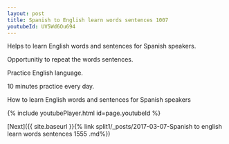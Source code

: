 ```yaml
---
layout: post
title: Spanish to English learn words sentences 1007 
youtubeId: UV5Wd6Ou694
---
```

 
 
Helps to learn English words and sentences for Spanish speakers.

Opportunitiy to repeat the words sentences. 

Practice English language. 
 
10 minutes practice every day. 
 
How to learn English words and sentences for Spanish speakers 
 
{% include youtubePlayer.html id=page.youtubeId %}
 
 
[Next]({{ site.baseurl }}{% link  split1/_posts/2017-03-07-Spanish to english learn words sentences 1555 .md%})
 
